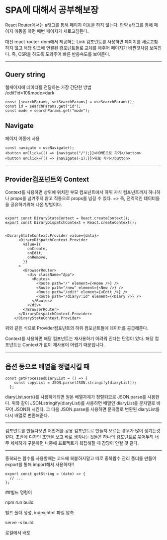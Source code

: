 # SPA에 대해서 공부해보장

React Router에서는 a태그를 통해 페이지 이동을 하지 않는다.
만약 a태그를 통해 페이지 이동을 하면 매번 페이지가 새로고침된다.

대신 react-router-dom에서 제공하는 Link 컴포넌트를 사용하면 페이지를 새로고침하지 않고 해당 링크에 연결된 컴포넌트들로 교체를 해주어 페이지가 바뀐것처럼 보여진다.
즉, CSR을 하도록 도와주어 빠른 반응속도를 보여준다.

---

## Query string

웹페이지에 데이터를 전달하는 가장 간단한 방법  
/edit?id=10&mode=dark

```
const [searchParams, setSearchParams] = useSearchParams();
const id = searchParams.get("id");
const mode = searchParams.get("mode");

```

## Navigate

페이지 이동에 사용

```
const navigate = useNavigate();
<button onClick={() => {navigate("/");}}>HOME으로 가기</button>
<button onClick={() => {navigate(-1);}}>뒤로 가기</button>
```

---

## Provider컴포넌트와 Context

Context를 사용하면 상위에 위치한 부모 컴포넌트에서 하위 자식 컴포넌트까지 하나하나 props를 넘겨주지 않고 직통으로 props를 넘길 수 있다. => 즉, 전역적인 데이터들을 공유하기위해 나온 방법이다.

```

export const DiraryStateContext = React.createContext();
export const DiraryDispatchContext = React.createContext();


<DiraryStateContext.Provider value={data}>
      <DiraryDispatchContext.Provider
        value={{
          onCreate,
          onEdit,
          onRemove,
        }}
      >
        <BrowserRouter>
          <div className="App">
            <Routes>
              <Route path="/" element={<Home />} />
              <Route path="/new" element={<New />} />
              <Route path="/edit" element={<Edit />} />
              <Route path="/diary/:id" element={<Diary />} />
            </Routes>
          </div>
        </BrowserRouter>
      </DiraryDispatchContext.Provider>
    </DiraryStateContext.Provider>
```

위와 같은 식으로 Provider컴포넌트의 하위 컴포넌트들에 데이터를 공급해준다.

Context를 사용하면 해당 컴포넌트는 재사용하기 어려워 진다는 단점이 있다. 해당 컴포넌트는 Context가 없이 재사용이 어렵기 때문입니다.

---

## 옵션 등으로 배열을 정렬시킬 때

```
const getProcessedDiaryList = () => {
    const copyList = JSON.parse(JSON.stringify(diaryList));
  };
```

diaryList.sort()를 사용하게되면 원본 배열자체가 정렬되므로 JSON.parse를 사용한다.
위와 같이 JSON.stringify(diaryList)를 사용하면
배열인 diaryList를 문자열로 바꾸어 JSON화 시킨다.
그 다음 JSON.parse를 사용하면 문자열로 변환된 diaryList를 다시 배열로 변환해준다.

---

컴포넌트를 만들다보면 어떤거를 공용 컴포넌트로 만들지 모르는 경우가 많이 생기는것 같다.
초반에 디자인 초안을 보고 바로 생각나는것들은 하나의 컴포넌트로 묶어두되 너무 세세하게 구분하면 나중에 프로젝트가 복잡해질 때 감당이 안될 것 같다.

---

중복되는 함수를 사용할때는 코드에 복붙하지말고 따로 중복함수 관리 폴더를 만들어 export를 통해 import해서 사용하자!!

```
export const getString = (date) => {
  // ...
};

```

##빌드 명령어

npm run build

빌드 폴더 생성, index.html 파일 압축

serve -s build

로컬에서 배포

